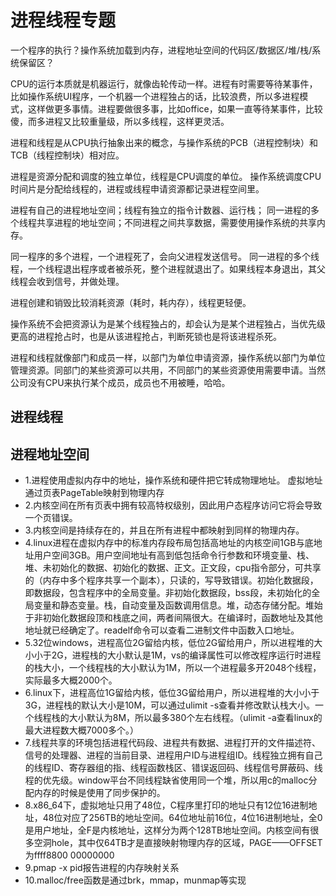 # 进程线程专题
一个程序的执行？操作系统加载到内存，进程地址空间的代码区/数据区/堆/栈/系统保留区？

CPU的运行本质就是机器运行，就像齿轮传动一样。进程有时需要等待某事件，比如操作系统UI程序，一个机器一个进程独占的话，比较浪费，所以多进程模式，这样做更多事情。进程要做很多事，比如office，如果一直等待某事件，比较傻，而多进程又比较重量级，所以多线程，这样更灵活。

进程和线程是从CPU执行抽象出来的概念，与操作系统的PCB（进程控制块）和TCB（线程控制块）相对应。

进程是资源分配和调度的独立单位，线程是CPU调度的单位。
操作系统调度CPU时间片是分配给线程的，进程或线程申请资源都记录进程空间里。

进程有自己的进程地址空间；线程有独立的指令计数器、运行栈；
同一进程的多个线程共享进程的地址空间；不同进程之间共享数据，需要使用操作系统的共享内存。

同一程序的多个进程，一个进程死了，会向父进程发送信号。
同一进程的多个线程，一个线程退出程序或者被杀死，整个进程就退出了。如果线程本身退出，其父线程会收到信号，并做处理。

进程创建和销毁比较消耗资源（耗时，耗内存），线程更轻便。

操作系统不会把资源认为是某个线程独占的，却会认为是某个进程独占，当优先级更高的进程抢占时，也是从该进程抢占，判断死锁也是将该进程杀死。

进程和线程就像部门和成员一样，以部门为单位申请资源，操作系统以部门为单位管理资源。同部门的某些资源可以共用，不同部门的某些资源使用需要申请。当然公司没有CPU来执行某个成员，成员也不用被睡，哈哈。


## 进程线程

## 进程地址空间
+ 1.进程使用虚拟内存中的地址，操作系统和硬件把它转成物理地址。 虚拟地址通过页表PageTable映射到物理内存
+ 2.内核空间在所有页表中拥有较高特权级别，因此用户态程序访问它将会导致一个页错误。
+ 3.内核空间是持续存在的，并且在所有进程中都映射到同样的物理内存。
+ 4.linux进程在虚拟内存中的标准内存段布局包括高地址的内核空间1GB与底地址用户空间3GB。用户空间地址有高到低包括命令行参数和环境变量、栈、堆、未初始化的数据、初始化的数据、正文。正文段，cpu指令部分，可共享的（内存中多个程序共享一个副本），只读的，写导致错误。初始化数据段，即数据段，包含程序中的全局变量。非初始化数据段，bss段，未初始化的全局变量和静态变量。栈，自动变量及函数调用信息。堆，动态存储分配。堆始于非初始化数据段顶和栈底之间，两者间隔很大。在编译时，函数地址及其他地址就已经确定了。readelf命令可以查看二进制文件中函数入口地址。
+ 5.32位windows，进程高位2G留给内核，低位2G留给用户，所以进程堆的大小小于2G，进程栈的大小默认是1M，vs的编译属性可以修改程序运行时进程的栈大小，一个线程栈的大小默认为1M，所以一个进程最多开2048个线程，实际最多大概2000个。
+ 6.linux下，进程高位1G留给内核，低位3G留给用户，所以进程堆的大小小于3G，进程栈的默认大小是10M，可以通过ulimit -s查看并修改默认栈大小。一个线程栈的大小默认为8M，所以最多380个左右线程。（ulimit -a查看linux的最大进程数大概7000多个。）
+ 7.线程共享的环境包括进程代码段、进程共有数据、进程打开的文件描述符、信号的处理器、进程的当前目录、进程用户ID与进程组ID。线程独立拥有自己的线程ID、寄存器组的指、线程函数栈区、错误返回码、线程信号屏蔽码、线程的优先级。window平台不同线程缺省使用同一个堆，所以用c的malloc分配内存的时候是使用了同步保护的。
+ 8.x86_64下，虚拟地址只用了48位，C程序里打印的地址只有12位16进制地址，48位对应了256TB的地址空间。64位地址前16位，4位16进制地址，全0是用户地址，全F是内核地址，这样分为两个128TB地址空间。内核空间有很多空洞hole，其中仅64TB才是直接映射物理内存的区域，PAGE——OFFSET为ffff8800 00000000
+ 9.pmap -x pid报告进程的内存映射关系
+ 10.malloc/free函数是通过brk，mmap，munmap等实现